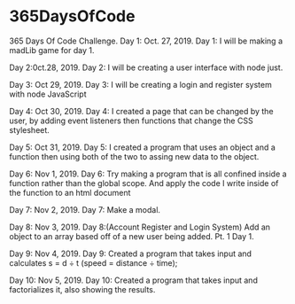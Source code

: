 # 365DaysOfCode
365 Days Of Code Challenge.
Day 1: Oct. 27, 2019.
Day 1: I will be making a madLib game for day 1.

Day 2:0ct.28, 2019.
Day 2: I will be creating a user interface with node just.

Day 3: Oct 29, 2019.
Day 3: I will be creating a login and register system with node JavaScript

Day 4: Oct 30, 2019.
Day 4: I created a page that can be changed by the user, by adding event listeners then functions that change the CSS stylesheet.

Day 5: Oct 31, 2019.
Day 5: I created a program that uses an object and a function then using both of the two to assing new data to the object.

Day 6: Nov 1, 2019.
Day 6: Try making a program that is all confined inside a function rather than the global scope. And apply the code I write inside of the function to an html document

Day 7: Nov 2, 2019.
Day 7: Make a modal.

Day 8: Nov 3, 2019.
Day 8:(Account Register and Login System) Add an object to an array based off of a new user being added. Pt. 1 Day 1.

Day 9: Nov 4, 2019.
Day 9: Created a program that takes input and calculates s = d ÷ t (speed = distance ÷ time);

Day 10: Nov 5, 2019.
Day 10: Created a program that takes input and factorializes it, also showing the results.  
